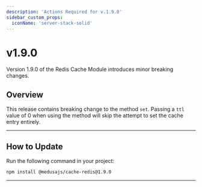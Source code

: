 ```yaml
---
description: 'Actions Required for v.1.9.0'
sidebar_custom_props:
  iconName: 'server-stack-solid'
---
```


# v1.9.0

Version 1.9.0 of the Redis Cache Module introduces minor breaking changes.

## Overview

This release contains breaking change to the method `set`. Passing a `ttl` value of 0 when using the method will skip the attempt to set the cache entry entirely.

---

## How to Update

Run the following command in your project:

```bash npm2yarn
npm install @medusajs/cache-redis@1.9.0
```

---
